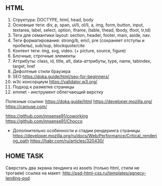 ## HTML
1. Структура: DOCTYPE, html, head, body
2. Основные теги: div, p, span, ul/li, ol/li, a, img, form, button, input, textarea, label, select, option, iframe, (table, thead, tbody, tfoot, tr,td)
3. Теги для семантики layout: section, header, footer, main, aside, nav.
4. Теги форматирования: strong/b, em/i, pre (сохраняет отступы и пробелы), sub/sup, blockquote/cite 
6. Контент теги: img, svg, video. (+ picture, source, figure)
7. Блочные, строчные элементы
8. Аттрибуты: class, id, title, alt, data-аттрибуты, type, name, tabindex, target, href
9. Дефолтные стили браузера
10. SEO
    https://doka.guide/html/seo-for-beginners/
11. w3c консорциум
    https://validator.w3.org/
12. Подход к разметке страницы
13. emmet - инструмент облегчающий верстку

Полезные ссылки:
https://doka.guide/html
https://developer.mozilla.org/
https://caniuse.com/

https://github.com/nnsense91/coworking
https://github.com/nnsense91/Chocco

* Дополнительно особенности и стадии рендеринга страницы
https://developer.mozilla.org/ru/docs/Web/Performance/Critical_rendering_path
https://habr.com/ru/articles/320430/

## HOME TASK
Сверстать два экрана лендинга из assets (только html, стили не трогаем)
ссылка на макет: http://psd-html-css.ru/templates/agnecy-lending-psd